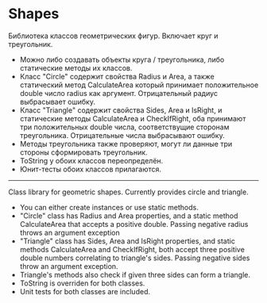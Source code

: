 # Shapes


Библиотека классов геометрических фигур. Включает круг и треугольник.

* Можно либо создавать объекты круга / треугольника, либо статические методы их классов.
* Класс "Circle" содержит свойства Radius и Area, а также статический метод CalculateArea который принимает положительное double число radius как аргумент. Отрицательный радиус выбрасывает ошибку.
* Класс "Triangle" содержит свойства Sides, Area и IsRight, и статические методы CalculateArea и CheckIfRight, оба принимают три положительных double числа, соответствущие сторонам треугольника. Отрицательные числа выбрасывают ошибку.
* Методы треугольника также проверяют, могут ли данные три стороны сформировать треугольник.  
* ToString у обоих классов переопределён.
* Юнит-тесты обоих классов прилагаются.
  
____________
Class library for geometric shapes. Currently provides circle and triangle.

* You can either create instances or use static methods.
* "Circle" class has Radius and Area properties, and a static method CalculateArea that accepts a positive double. Passing negative radius throws an argument exception
* "Triangle" class has Sides, Area and IsRight properties, and static methods CalculateArea and CheckIfRight, both accept three positive double numbers correlating to triangle's sides. Passing negative sides throw an argument exception.
* Triangle's methods also check if given three sides can form a triangle.  
* ToString is overriden for both classes.
* Unit tests for both classes are included.
